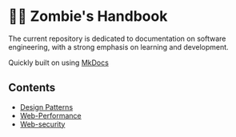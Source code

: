 # 🧟‍♂️ Zombie's Handbook

The current repository is dedicated to documentation on software engineering, with a strong emphasis on learning and development.

Quickly built on using [MkDocs](https://github.com/squidfunk/mkdocs-material)

## Contents

- [Design Patterns](https://avi-nash-s.github.io/handbook/design-pattern.md)
- [Web-Performance](https://avi-nash-s.github.io/handbook/web-performance.md)
- [Web-security](https://avi-nash-s.github.io/handbook/web-security.md)
